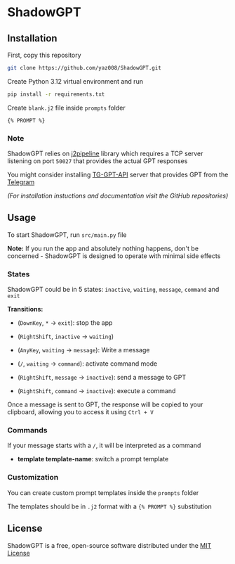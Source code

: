 # ShadowGPT

## Installation

First, copy this repository

```sh
git clone https://github.com/yaz008/ShadowGPT.git
```

Create Python 3.12 virtual environment and run

```sh
pip install -r requirements.txt
```

Create `blank.j2` file inside `prompts` folder

```j2
{% PROMPT %}
```

### Note

ShadowGPT relies on [j2pipeline](https://pypi.org/project/j2pipeline/) library which requires a TCP server listening on port `50027` that provides the actual GPT responses

You might consider installing [TG-GPT-API](https://github.com/yaz008/TG-GPT-API) server that provides GPT from the [Telegram](https://telegram.org/)

_(For installation instuctions and documentation visit the GitHub repositories)_

## Usage

To start ShadowGPT, run `src/main.py` file

**Note:** If you run the app and absolutely nothing happens, don't be concerned - ShadowGPT is designed to operate with minimal side effects

### States

ShadowGPT could be in 5 states: `inactive`, `waiting`, `message`, `command` and `exit`

**Transitions:**

- (`DownKey`, `*` -> `exit`): stop the app

- (`RightShift`, `inactive` -> `waiting`)

- (`AnyKey`, `waiting` -> `message`): Write a message

- (`/`, `waiting` -> `command`): activate command mode

- (`RightShift`, `message` -> `inactive`): send a message to GPT

- (`RightShift`, `command` -> `inactive`): execute a command

Once a message is sent to GPT, the response will be copied to your clipboard, allowing you to access it using `Ctrl + V`

### Commands

If your message starts with a `/`, it will be interpreted as a command

- **template template-name**: switch a prompt template

### Customization

You can create custom prompt templates inside the `prompts` folder

The templates should be in `.j2` format with a `{% PROMPT %}` substitution

## License

ShadowGPT is a free, open-source software distributed under the [MIT License](LICENSE.txt)
